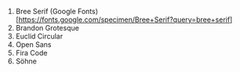 1. Bree Serif (Google Fonts)[https://fonts.google.com/specimen/Bree+Serif?query=bree+serif]
2. Brandon Grotesque
3. Euclid Circular
4. Open Sans
5. Fira Code
6. Söhne
